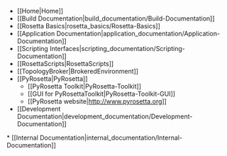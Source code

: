 * [[Home|Home]]
* [[Build Documentation|build_documentation/Build-Documentation]]
* [[Rosetta Basics|rosetta_basics/Rosetta-Basics]]
* [[Application Documentation|application_documentation/Application-Documentation]]
* [[Scripting Interfaces|scripting_documentation/Scripting-Documentation]]
 * [[RosettaScripts|RosettaScripts]]
 * [[TopologyBroker|BrokeredEnvironment]]
 * [[PyRosetta|PyRosetta]]
    * [[PyRosetta Toolkit|PyRosetta-Toolkit]]
    * [[GUI for PyRosettaToolkit|PyRosetta-Toolkit-GUI]]
    * [[PyRosetta website|http://www.pyrosetta.org]]
* [[Development Documentation|development_documentation/Development-Documentation]]
<flag>
* [[Internal Documentation|internal_documentation/Internal-Documentation]]
<flag>
